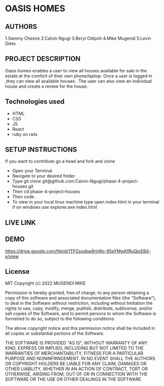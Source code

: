 # OASIS HOMES
## AUTHORS
1.Sammy Chesire
2.Calvin Ngugi
3.Beryl Odipoh
4.Mike Mugendi
5.Levin Dieto

## PROJECT DESCRIPTION
Oasis homes enables a user to view all houses available for sale in the estate at the comfort of their own phone/laptop. Once a user is logged in ,they can view all available houses . The user can also view an individual house and create a review for the house.
## Technologies used
- HTML
- CSS
- JS
- React
- ruby on rails

## SETUP INSTRUCTIONS
If you want to contribute go a head and fork and clone
<ul>
<li>Open your Terminal</li>
<li>Navigate to your desired folder</li>
<li>Type git clone git@github.com:Calvin-Ngugi/phase-4-project-houses.git </li>
<li>Then  cd phase-4-project-houses</li>
<li>Then code .</li>
<li>To view in your local linux machine type open index.html in your terminal if on windows use explorer.exe index.html</li>
</ul>


## LIVE LINK

## DEMO
https://drive.google.com/file/d/1TPZssqbw8nhRo-95eYMwKfRoQjoEB4-e/view
## License
MIT Copyright (c) 2022 MUGENDI MIKE

Permission is hereby granted, free of charge, to any person obtaining a copy of this software and associated documentation files (the "Software"), to deal in the Software without restriction, including without limitation the rights to use, copy, modify, merge, publish, distribute, sublicense, and/or sell copies of the Software, and to permit persons to whom the Software is furnished to do so, subject to the following conditions:

The above copyright notice and this permission notice shall be included in all copies or substantial portions of the Software.

THE SOFTWARE IS PROVIDED "AS IS", WITHOUT WARRANTY OF ANY KIND, EXPRESS OR IMPLIED, INCLUDING BUT NOT LIMITED TO THE WARRANTIES OF MERCHANTABILITY, FITNESS FOR A PARTICULAR PURPOSE AND NONINFRINGEMENT. IN NO EVENT SHALL THE AUTHORS OR COPYRIGHT HOLDERS BE LIABLE FOR ANY CLAIM, DAMAGES OR OTHER LIABILITY, WHETHER IN AN ACTION OF CONTRACT, TORT OR OTHERWISE, ARISING FROM, OUT OF OR IN CONNECTION WITH THE SOFTWARE OR THE USE OR OTHER DEALINGS IN THE SOFTWARE.